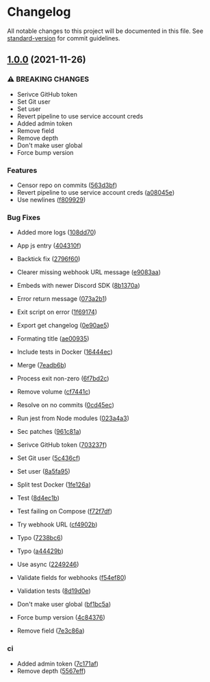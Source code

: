 # Changelog

All notable changes to this project will be documented in this file. See [standard-version](https://github.com/conventional-changelog/standard-version) for commit guidelines.

## [1.0.0](https://github.com/johnnyhuy/actions-discord-git-webhook/compare/v0.0.6...v1.0.0) (2021-11-26)


### ⚠ BREAKING CHANGES

* Serivce GitHub token
* Set Git user
* Set user
* Revert pipeline to use service account creds
* Added admin token
* Remove field
* Remove depth
* Don't make user global
* Force bump version

### Features

* Censor repo on commits ([563d3bf](https://github.com/johnnyhuy/actions-discord-git-webhook/commit/563d3bfc75fdee7339b2b84b902af8fcfbadecb3))
* Revert pipeline to use service account creds ([a08045e](https://github.com/johnnyhuy/actions-discord-git-webhook/commit/a08045e2e0c849f0911ddad8da1a42ff8b55fdac))
* Use newlines ([f809929](https://github.com/johnnyhuy/actions-discord-git-webhook/commit/f809929cafb3706e1aff211b03df5baf841349d4))


### Bug Fixes

* Added more logs ([108dd70](https://github.com/johnnyhuy/actions-discord-git-webhook/commit/108dd70400bf0bb54ed1573805ecb4f22d22ba49))
* App js entry ([404310f](https://github.com/johnnyhuy/actions-discord-git-webhook/commit/404310fff66d0f97e1c4094cf124aab1e7c257c1))
* Backtick fix ([2796f60](https://github.com/johnnyhuy/actions-discord-git-webhook/commit/2796f60a6a1e2ee62bf93dd93314a4fa464d05e1))
* Clearer missing webhook URL message ([e9083aa](https://github.com/johnnyhuy/actions-discord-git-webhook/commit/e9083aa9e62d6ce2df984363a36adc8ec18f6ce7))
* Embeds with newer Discord SDK ([8b1370a](https://github.com/johnnyhuy/actions-discord-git-webhook/commit/8b1370a0453dea34f7eec67210cbe8474a792ff8))
* Error return message ([073a2b1](https://github.com/johnnyhuy/actions-discord-git-webhook/commit/073a2b1d9a3ae844c74c5f7f3a8fc9a026669470))
* Exit script on error ([1f69174](https://github.com/johnnyhuy/actions-discord-git-webhook/commit/1f691747b2a96baa40d12c6d2651904ddc08a6bf))
* Export get changelog ([0e90ae5](https://github.com/johnnyhuy/actions-discord-git-webhook/commit/0e90ae5bb8c523e2a9c0f260adb8d8dba8bc6a45))
* Formating title ([ae00935](https://github.com/johnnyhuy/actions-discord-git-webhook/commit/ae00935f59117fd41aa0a27667349e5260c6c018))
* Include tests in Docker ([16444ec](https://github.com/johnnyhuy/actions-discord-git-webhook/commit/16444ec40642443d7152c8ad6cc55b24530308c4))
* Merge ([7eadb6b](https://github.com/johnnyhuy/actions-discord-git-webhook/commit/7eadb6bc19ddddc658480e1f5ef675783eb09f05))
* Process exit non-zero ([6f7bd2c](https://github.com/johnnyhuy/actions-discord-git-webhook/commit/6f7bd2c304b3976203a22cff0294e43d0ecb3a1c))
* Remove volume ([cf7441c](https://github.com/johnnyhuy/actions-discord-git-webhook/commit/cf7441c9615f0c392e3761b3a097100e9458a595))
* Resolve on no commits ([0cd45ec](https://github.com/johnnyhuy/actions-discord-git-webhook/commit/0cd45ece1292ebafecdb367da2a5f7935acfc22b))
* Run jest from Node modules ([023a4a3](https://github.com/johnnyhuy/actions-discord-git-webhook/commit/023a4a321d46dfbca12ba739d598337739ccf3db))
* Sec patches ([961c81a](https://github.com/johnnyhuy/actions-discord-git-webhook/commit/961c81a392f2b4c16ec5a61111f5e68183f9e7c0))
* Serivce GitHub token ([703237f](https://github.com/johnnyhuy/actions-discord-git-webhook/commit/703237fc79a6c72a606f009bda654d77018ef667))
* Set Git user ([5c436cf](https://github.com/johnnyhuy/actions-discord-git-webhook/commit/5c436cfb0c84947fea5173e85214e3e6b59124a0))
* Set user ([8a5fa95](https://github.com/johnnyhuy/actions-discord-git-webhook/commit/8a5fa95906f1331428c74cc61eef2f2a0906201f))
* Split test Docker ([1fe126a](https://github.com/johnnyhuy/actions-discord-git-webhook/commit/1fe126aaf7b8e8b5e89961965c68aa9bb93914cb))
* Test ([8d4ec1b](https://github.com/johnnyhuy/actions-discord-git-webhook/commit/8d4ec1bcb663475a784ec7a8122906d15ceeb493))
* Test failing on Compose ([f72f7df](https://github.com/johnnyhuy/actions-discord-git-webhook/commit/f72f7df068ce1d92035b40f4208ed8f2e1c3999f))
* Try webhook URL ([cf4902b](https://github.com/johnnyhuy/actions-discord-git-webhook/commit/cf4902b8e11cf68d145df0b5cf4a38cac8ab221f))
* Typo ([7238bc6](https://github.com/johnnyhuy/actions-discord-git-webhook/commit/7238bc61dcc2cdbb28e5672a007b9c757cb80eb4))
* Typo ([a44429b](https://github.com/johnnyhuy/actions-discord-git-webhook/commit/a44429b6895fd165f131b24411899c489cb2d3dd))
* Use async ([2249246](https://github.com/johnnyhuy/actions-discord-git-webhook/commit/2249246c4d38fc532b9f2d9c2b943803c3af8bd0))
* Validate fields for webhooks ([f54ef80](https://github.com/johnnyhuy/actions-discord-git-webhook/commit/f54ef80ea85bd2abd591498a1a60ae7a366757b0))
* Validation tests ([8d19d0e](https://github.com/johnnyhuy/actions-discord-git-webhook/commit/8d19d0ee804b802140d09e82e2656d2f8ddf7f3f))


* Don't make user global ([bf1bc5a](https://github.com/johnnyhuy/actions-discord-git-webhook/commit/bf1bc5ae066bf98a6804aa03338f81708ed17009))
* Force bump version ([4c84376](https://github.com/johnnyhuy/actions-discord-git-webhook/commit/4c84376c863de234dfd3ae73841a6e9747546644))
* Remove field ([7e3c86a](https://github.com/johnnyhuy/actions-discord-git-webhook/commit/7e3c86a4e701a0b0c3712e99b3f4dcab86aaaeaf))


### ci

* Added admin token ([7c171af](https://github.com/johnnyhuy/actions-discord-git-webhook/commit/7c171af805ffd3d7fce8bf4041fc930f8e14370d))
* Remove depth ([5567eff](https://github.com/johnnyhuy/actions-discord-git-webhook/commit/5567eff038be7ca3a46f9798c2482bbae42bdd53))
